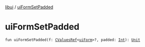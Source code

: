 [libui](index.md) / [uiFormSetPadded](./ui-form-set-padded.md)

# uiFormSetPadded

`fun uiFormSetPadded(f: `[`CValuesRef`](../kotlinx.cinterop/-c-values-ref/index.md)`<`[`uiForm`](ui-form.md)`>?, padded: `[`Int`](https://kotlinlang.org/api/latest/jvm/stdlib/kotlin/-int/index.html)`): `[`Unit`](https://kotlinlang.org/api/latest/jvm/stdlib/kotlin/-unit/index.html)